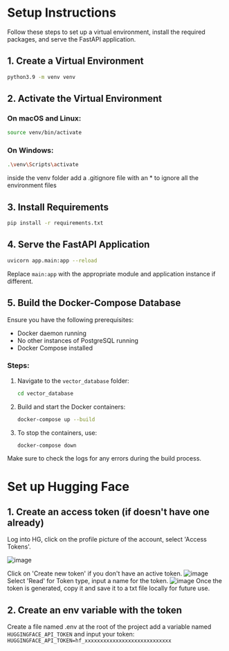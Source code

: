 # Setup Instructions

Follow these steps to set up a virtual environment, install the required packages, and serve the FastAPI application.

## 1. Create a Virtual Environment

```bash
python3.9 -m venv venv
```

## 2. Activate the Virtual Environment

### On macOS and Linux:

```bash
source venv/bin/activate
```

### On Windows:

```bash
.\venv\Scripts\activate
```
inside the venv folder add a .gitignore file with an * to ignore all the environment files

## 3. Install Requirements

```bash
pip install -r requirements.txt
```

## 4. Serve the FastAPI Application

```bash
uvicorn app.main:app --reload
```

Replace `main:app` with the appropriate module and application instance if different.

## 5. Build the Docker-Compose Database

Ensure you have the following prerequisites:
- Docker daemon running
- No other instances of PostgreSQL running
- Docker Compose installed

### Steps:

1. Navigate to the `vector_database` folder:

    ```bash
    cd vector_database
    ```

2. Build and start the Docker containers:

    ```bash
    docker-compose up --build
    ```

3. To stop the containers, use:

    ```bash
    docker-compose down
    ```

Make sure to check the logs for any errors during the build process.


# Set up Hugging Face  

## 1. Create an access token (if doesn't have one already)
Log into HG, click on the profile picture of the account, select 'Access Tokens'.

![image](https://github.com/user-attachments/assets/87512a5b-05e1-41a6-987c-98a6394209a0)

Click on 'Create new token' if you don't have an active token.
![image](https://github.com/user-attachments/assets/eb369332-513a-4e8d-a7b4-b19cf01d7b48)
Select 'Read' for Token type, input a name for the token.
![image](https://github.com/user-attachments/assets/94da2371-16fa-401e-810d-413bab3604d3)
Once the token is generated, copy it and save it to a txt file locally for future use.

## 2. Create an env variable with the token
Create a file named .env at the root of the project add a variable named `HUGGINGFACE_API_TOKEN` and input your token:
`HUGGINGFACE_API_TOKEN=hf_xxxxxxxxxxxxxxxxxxxxxxxxxxxx`






